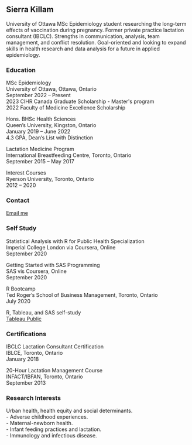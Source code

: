 ## Sierra Killam

University of Ottawa MSc Epidemiology student researching the long-term effects of vaccination during pregnancy. Former private practice lactation consultant (IBCLC). Strengths in communication, analysis, team management, and conflict resolution. Goal-oriented and looking to expand skills in health research and data analysis for a future in applied epidemiology. 

### Education

MSc Epidemiology
<br>University of Ottawa, Ottawa, Ontario
<br>September 2022 – Present
<br>2023 CIHR Canada Graduate Scholarship - Master's program
<br>2022 Faculty of Medicine Excellence Scholarship

Hons. BHSc Health Sciences
<br>Queen’s University, Kingston, Ontario
<br>January 2019 – June 2022
<br>4.3 GPA, Dean’s List with Distinction

Lactation Medicine Program
<br>International Breastfeeding Centre, Toronto, Ontario
<br>September 2015 – May 2017

Interest Courses
<br>Ryerson University, Toronto, Ontario
<br>2012 – 2020

### Contact
<a href="mailto:sierra.killam@uottawa.ca">Email me</a>

### Self Study

Statistical Analysis with R for Public Health Specialization
<br>Imperial College London via Coursera, Online
<br>September 2020

Getting Started with SAS Programming
<br>SAS vis Coursera, Online
<br>September 2020

R Bootcamp
<br>Ted Roger’s School of Business Management, Toronto, Ontario
<br>July 2020

R, Tableau, and SAS self-study
<br><a href="https://public.tableau.com/profile/sierra3163#!/?newProfile=&activeTab=0">Tableau Public</a>

### Certifications

IBCLC Lactation Consultant Certification
<br>IBLCE, Toronto, Ontario
<br>January 2018

20-Hour Lactation Management Course
<br>INFACT/IBFAN, Toronto, Ontario 
<br>September 2013

### Research Interests

Urban health, health equity and social determinants. 
<br>- Adverse childhood experiences. 
<br>- Maternal-newborn health. 
<br>- Infant feeding practices and lactation. 
<br>- Immunology and infectious disease. 
